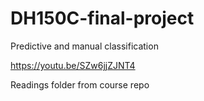 # DH150C-final-project
Predictive and manual classification

https://youtu.be/SZw6jjZJNT4

Readings folder from course repo
